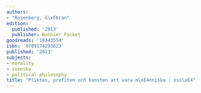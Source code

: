 ```yaml
---
authors:
- "Rosenberg, G\xF6ran"
edition:
  published: '2013'
  publisher: Bonnier Pocket
goodreads: '18343554'
isbn: '9789174293623'
published: '2013'
subjects:
- morality
- svenska
- political-philosophy
title: "Plikten, profiten och konsten att vara m\xE4nniska : ess\xE4"
---
```



